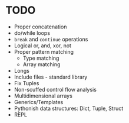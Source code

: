 # TODO

- Proper concatenation
- do/while loops
- `break` and `continue` operations
- Logical or, and, xor, not
- Proper pattern matching
    - Type matching
    - Array matching
- Longs
- Include files - standard library
- Fix Tuples
- Non-scuffed control flow analysis
- Multidimensional arrays
- Generics/Templates
- Pythonish data structures: Dict, Tuple, Struct
- REPL